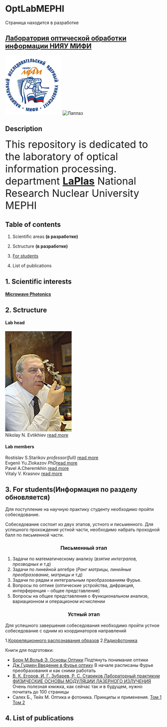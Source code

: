 # OptLabMEPHI
Cтраница находится в разработке

## [Лаборатория оптической обработки информации НИЯУ МИФИ](https://github.com/nozaLER/OptLabMEPHI)

![МИФИ][image1]
![Лаплаз][image2]

[image1]: https://github.com/nozaLER/OptLabMEPHI/blob/master/%D0%BA%D0%B0%D1%80%D1%82%D0%B8%D0%BD%D0%BA%D0%B8/gQbx8ilT7DU.jpg?raw=true
[image2]: http://wiki.mephist.ru/images/thumb/b/b3/Laplas.jpg/180px-Laplas.jpg

## Description  

<font size="+3">This repository is dedicated to the laboratory of optical information processing. 
department [__LaPlas__](https://laplas.mephi.ru) National Research Nuclear University  MEPHI  
</font>

## Table of contents
1. Scientific areas __(в разработке)__
2. Sctructure __(в разработке)__
    
3. [For students](#abcd)
4. List of publications     
## 1. Scientific interests
#### [Microwave Photonics](https://github.com/zdaniok/OptLabMEPHI/blob/master/MicrowavePhotonics.md)
## 2. Sctructure
#### Lab head
![НиколайНиколаевич](https://github.com/nozaLER/OptLabMEPHI/blob/master/картинки/208397.jpg?raw=true)  
Nikolay N. Evtikhiev [read more](https://www.researchgate.net/profile/Nikolay_Evtikhiev)
#### Lab members
Rostislav S.Starikov _professor(full)_ [read more](https://www.researchgate.net/profile/Rostislav_Starikov)  
Evgenii Yu.Zlokazov  _PhD_[read more](https://www.researchgate.net/profile/Evgenii_Zlokazov)  
Pavel A.Cheremkhin   [read more](https://www.researchgate.net/profile/Pavel_Cheremkhin)  
Vitaly V. Krasnov    [read more](https://www.researchgate.net/profile/Vitaly_Krasnov)





## 3. For students(Информация по разделу обновляется) <a name="abcd"></a>
Для поступление на научную практику студенту необходимо пройти собеседование.

Собеседование состоит из двух этапов, устного и письменного. Для успешного прохождения устной части, необходимо набрать проходной балл по письменной части.
### <center>Письменный этап</center>	
1. Задачи по математическому анализу (_взятие интегралов, прозводных и т.д_)
2. Задачи по линейной алгебре (_Ранг матрицы, линейные преобразование, матрицы и т.д_)
3. Задачи по рядам и интегральным преобразованиям Фурье.
4. Вопросы по оптике (оптические устройства, дифракция, интерференция – общее представление)
5. Вопросы на общее представления о Функциональном анализе, вариационном и операционом исчислении
### <center>Устный этап</center>
Для успешного завершения собеседования необходимо пройти устное собеседование с одним из координаторов направлений
  
1.[Корреляционного распознавания образов](https://github.com/nozaLER/OptLabMEPHI/blob/master/%D0%BD%D0%B0%D1%83%D1%87%D0%BD%D1%8B%D0%B5%20%D0%BD%D0%B0%D0%BF%D1%80%D0%B0%D0%B2%D0%BB%D0%B5%D0%BD%D0%B8%D1%8F/%D1%84%D0%B8%D0%BB%D1%8C%D1%82%D1%80%D1%8B/infoforStudentFlitr.md)
2.[Радиофотоника](https://github.com/zdaniok/OptLabMEPHI/blob/master/%D0%A0%D0%B0%D0%B4%D0%B8%D0%BE%D1%84%D0%BE%D1%82%D0%BE%D0%BD%D0%B8%D0%BA%D0%B0.md)

Книги для подготовки:
* [Борн М.Вольф Э. Основы Оптики](https://github.com/nozaLER/OptLabMEPHI/raw/master/книги/Борн%20М.%20Вольф%20Э.%20Основы%20оптики%20(1973).pdf) Подтянуть понимание оптики
* [Дж.Гудмен Введение в Фурье оптику](https://github.com/nozaLER/OptLabMEPHI/raw/master/книги/%5BGudmen_D.%5D_Vvedenie_v_Fure-optiku(BookFi).pdf) В начале расписаны Фурье преобразования и как сними работать 
* [В. К. Егоров, И. Г. Зубарев, Р. С. Стариков Лабораторный практикум ФИЗИЧЕСКИЕ ОСНОВЫ МОДУЛЯЦИИ ЛАЗЕРНОГО ИЗЛУЧЕНИЯ](https://github.com/nozaLER/OptLabMEPHI/raw/master/книги/Егоров%20Лабораторный%20практикум%20Физические%20основы%20модуляции%20лазерного%20излучения%202008.pdf) Очень полезная книжка, как сейчас так и в будущем, нужно почитать до 100 страницы 
* Салех Б., Тейх М. Оптика и фотоника. Принципы и применения. [Том 1](http://bookfi.net/book/2229694) [Том 2](http://torrents45.xyz/torrent/856173/)
## 4. List of publications 

